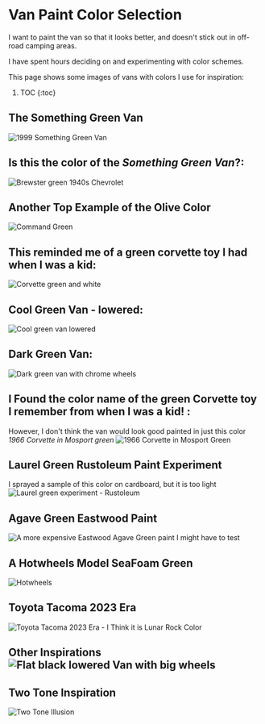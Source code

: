 # Van Paint Color Selection
I want to paint the van so that it looks better, and doesn't stick out in off-road camping areas. 

I have spent hours deciding on and experimenting with color schemes. 

This page shows some images of vans with colors I use for inspiration:

1. TOC
{:toc}

## The __Something Green Van__

![1999 Something Green Van](/images/1999_Dodge_Van_Something_Green_Facebook.jpg)

## Is this the color of the *Something Green Van*?:

![Brewster green 1940s Chevrolet](/images/brewster_green.png)

## Another Top Example of the Olive Color

![Command Green](/images/command_green_autopainthq.png)

## This reminded me of a green corvette toy I had when I was a kid:
![Corvette green and white](/images/dodge_van_corvette_green+white.jpg)

## Cool Green Van - lowered:

![Cool green van lowered](/images/ram_van_green_lowered.jpg)

## Dark Green Van:

![Dark green van with chrome wheels](/images/Ramvan_2002_dk_green_Chrome.jpg)

## I Found the color name of the green Corvette toy I remember from when I was a kid! :

However, I don't think the van would look good painted in just this color
_1966 Corvette in Mosport green_
![1966 Corvette in Mosport Green](/images/Mosport_green_1966_corvette.jpg)

## Laurel Green Rustoleum Paint Experiment
I sprayed a sample of this color on cardboard, but it is too light
![Laurel green experiment - Rustoleum](/images/Laurel_Green_Rustoleum.png)

## Agave Green Eastwood Paint
![A more expensive Eastwood Agave Green paint I might have to test](/images/eastwood_agave_green_singlestage.jpg)

## A Hotwheels Model SeaFoam Green
![Hotwheels](/images/dodge_van_hotwheels_seafoam.jpg)

## Toyota Tacoma 2023 Era
![Toyota Tacoma 2023 Era - I Think it is Lunar Rock Color](/images/toyota_2023_lunar_rock.jpg)

## Other Inspirations![Flat black lowered Van with big wheels](/images/ram_van_big_wheels.jpg)

## Two Tone Inspiration

![Two Tone Illusion](/images/van_2tone_inspiration.png)
